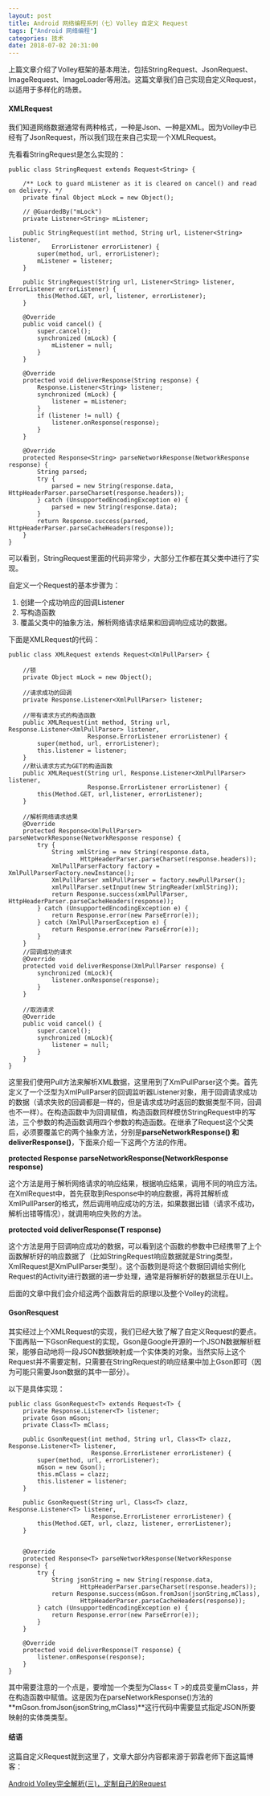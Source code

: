 ```yaml
---
layout: post
title: Android 网络编程系列（七）Volley 自定义 Request
tags: ["Android 网络编程"]
categories: 技术
date: 2018-07-02 20:31:00
---
```


上篇文章介绍了Volley框架的基本用法，包括StringRequest、JsonRequest、ImageRequest、ImageLoader等用法。这篇文章我们自己实现自定义Request，以适用于多样化的场景。

#### XMLRequest

我们知道网络数据通常有两种格式，一种是Json、一种是XML。因为Volley中已经有了JsonRequest，所以我们现在来自己实现一个XMLRequest。

先看看StringRequest是怎么实现的：
```
public class StringRequest extends Request<String> {

    /** Lock to guard mListener as it is cleared on cancel() and read on delivery. */
    private final Object mLock = new Object();

    // @GuardedBy("mLock")
    private Listener<String> mListener;

    public StringRequest(int method, String url, Listener<String> listener,
            ErrorListener errorListener) {
        super(method, url, errorListener);
        mListener = listener;
    }

    public StringRequest(String url, Listener<String> listener, ErrorListener errorListener) {
        this(Method.GET, url, listener, errorListener);
    }

    @Override
    public void cancel() {
        super.cancel();
        synchronized (mLock) {
            mListener = null;
        }
    }

    @Override
    protected void deliverResponse(String response) {
        Response.Listener<String> listener;
        synchronized (mLock) {
            listener = mListener;
        }
        if (listener != null) {
            listener.onResponse(response);
        }
    }

    @Override
    protected Response<String> parseNetworkResponse(NetworkResponse response) {
        String parsed;
        try {
            parsed = new String(response.data, HttpHeaderParser.parseCharset(response.headers));
        } catch (UnsupportedEncodingException e) {
            parsed = new String(response.data);
        }
        return Response.success(parsed, HttpHeaderParser.parseCacheHeaders(response));
    }
}
```
可以看到，StringRequest里面的代码非常少，大部分工作都在其父类中进行了实现。

自定义一个Request的基本步骤为：
1. 创建一个成功响应的回调Listener
2. 写构造函数
3. 覆盖父类中的抽象方法，解析网络请求结果和回调响应成功的数据。

下面是XMLRequest的代码：

```
public class XMLRequest extends Request<XmlPullParser> {

    //锁
    private Object mLock = new Object();

    //请求成功的回调
    private Response.Listener<XmlPullParser> listener;

    //带有请求方式的构造函数
    public XMLRequest(int method, String url, Response.Listener<XmlPullParser> listener,
                      Response.ErrorListener errorListener) {
        super(method, url, errorListener);
        this.listener = listener;
    }
    //默认请求方式为GET的构造函数
    public XMLRequest(String url, Response.Listener<XmlPullParser> listener,
                      Response.ErrorListener errorListener) {
        this(Method.GET, url,listener, errorListener);
    }

    //解析网络请求结果
    @Override
    protected Response<XmlPullParser> parseNetworkResponse(NetworkResponse response) {
        try {
            String xmlString = new String(response.data,
                    HttpHeaderParser.parseCharset(response.headers));
            XmlPullParserFactory factory = XmlPullParserFactory.newInstance();
            XmlPullParser xmlPullParser = factory.newPullParser();
            xmlPullParser.setInput(new StringReader(xmlString));
            return Response.success(xmlPullParser, HttpHeaderParser.parseCacheHeaders(response));
        } catch (UnsupportedEncodingException e) {
            return Response.error(new ParseError(e));
        } catch (XmlPullParserException e) {
            return Response.error(new ParseError(e));
        }
    }
    //回调成功的请求
    @Override
    protected void deliverResponse(XmlPullParser response) {
        synchronized (mLock){
            listener.onResponse(response);
        }
    }

    //取消请求
    @Override
    public void cancel() {
        super.cancel();
        synchronized (mLock){
            listener = null;
        }
    }
}
```

这里我们使用Pull方法来解析XML数据，这里用到了XmlPullParser这个类。首先定义了一个泛型为XmlPullParser的回调监听器Listener对象，用于回调请求成功的数据（请求失败的回调都是一样的，但是请求成功时返回的数据类型不同，回调也不一样）。在构造函数中为回调赋值，构造函数同样模仿StringRequest中的写法，三个参数的构造函数调用四个参数的构造函数。在继承了Request这个父类后，必须要覆盖它的两个抽象方法，分别是**parseNetworkResponse() **和**deliverResponse()**，下面来介绍一下这两个方法的作用。

**protected Response<T> parseNetworkResponse(NetworkResponse response)**

这个方法是用于解析网络请求的响应结果，根据响应结果，调用不同的响应方法。在XmlRequest中，首先获取到Response中的响应数据，再将其解析成XmlPullParser的格式，然后调用响应成功的方法，如果数据出错（请求不成功，解析出错等情况），就调用响应失败的方法。

**protected void deliverResponse(T response)**

这个方法是用于回调响应成功的数据，可以看到这个函数的参数中已经携带了上个函数解析好的响应数据了（比如StringRequest响应数据就是String类型，XmlRequest是XmlPullParser类型）。这个函数则是将这个数据回调给实例化Request的Activity进行数据的进一步处理，通常是将解析好的数据显示在UI上。

后面的文章中我们会介绍这两个函数背后的原理以及整个Volley的流程。

#### GsonResquest

其实经过上个XMLRequest的实现，我们已经大致了解了自定义Request的要点。下面再贴一下GsonRequest的实现，Gson是Google开源的一个JSON数据解析框架，能够自动地将一段JSON数据映射成一个实体类的对象。当然实际上这个Request并不需要定制，只需要在StringRequest的响应结果中加上Gson即可（因为可能只需要Json数据的其中一部分）。

以下是具体实现：

```
public class GsonRequest<T> extends Request<T> {
    private Response.Listener<T> listener;
    private Gson mGson;
    private Class<T> mClass;

    public GsonRequest(int method, String url, Class<T> clazz, Response.Listener<T> listener,
                       Response.ErrorListener errorListener) {
        super(method, url, errorListener);
        mGson = new Gson();
        this.mClass = clazz;
        this.listener = listener;
    }

    public GsonRequest(String url, Class<T> clazz, Response.Listener<T> listener,
                       Response.ErrorListener errorListener) {
        this(Method.GET, url, clazz, listener, errorListener);
    }


    @Override
    protected Response<T> parseNetworkResponse(NetworkResponse response) {
        try {
            String jsonString = new String(response.data,
                    HttpHeaderParser.parseCharset(response.headers));
            return Response.success(mGson.fromJson(jsonString,mClass),
                    HttpHeaderParser.parseCacheHeaders(response));
        } catch (UnsupportedEncodingException e) {
            return Response.error(new ParseError(e));
        }
    }

    @Override
    protected void deliverResponse(T response) {
        listener.onResponse(response);
    }
}
```

其中需要注意的一个点是，要增加一个类型为Class< T >的成员变量mClass，并在构造函数中赋值。这是因为在parseNetworkResponse()方法的**mGson.fromJson(jsonString,mClass)**这行代码中需要显式指定JSON所要映射的实体类类型。

#### 结语

这篇自定义Request就到这里了，文章大部分内容都来源于郭霖老师下面这篇博客：

[Android Volley完全解析(三)，定制自己的Request](http://blog.csdn.net/guolin_blog/article/details/17612763)
